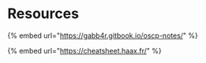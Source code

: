 # Resources

{% embed url="https://gabb4r.gitbook.io/oscp-notes/" %}

{% embed url="https://cheatsheet.haax.fr/" %}
